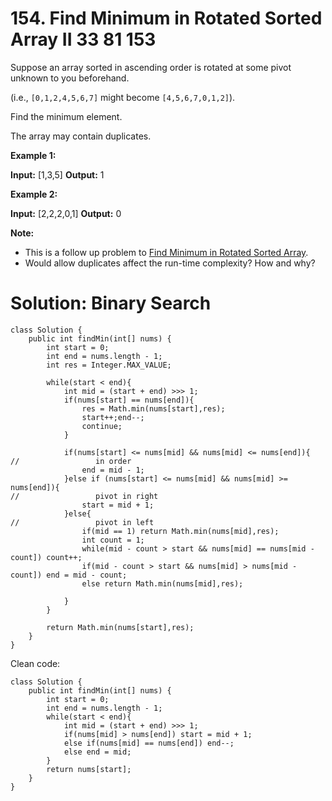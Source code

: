 # 154. Find Minimum in Rotated Sorted Array II 33 81 153
Suppose an array sorted in ascending order is rotated at some pivot unknown to you beforehand.

(i.e., `[0,1,2,4,5,6,7]` might become `[4,5,6,7,0,1,2]`).

Find the minimum element.

The array may contain duplicates.

**Example 1:**

**Input:** [1,3,5]
**Output:** 1

**Example 2:**

**Input:** [2,2,2,0,1]
**Output:** 0

**Note:**

-   This is a follow up problem to [Find Minimum in Rotated Sorted Array](https://leetcode.com/problems/find-minimum-in-rotated-sorted-array/description/).
-   Would allow duplicates affect the run-time complexity? How and why?

# Solution: Binary Search
```
class Solution {
    public int findMin(int[] nums) {
        int start = 0;
        int end = nums.length - 1;
        int res = Integer.MAX_VALUE;
        
        while(start < end){
            int mid = (start + end) >>> 1;
            if(nums[start] == nums[end]){
                res = Math.min(nums[start],res);
                start++;end--;
                continue;
            }
            
            if(nums[start] <= nums[mid] && nums[mid] <= nums[end]){
//                 in order
                end = mid - 1;
            }else if (nums[start] <= nums[mid] && nums[mid] >= nums[end]){
//                 pivot in right
                start = mid + 1;
            }else{
//                 pivot in left
                if(mid == 1) return Math.min(nums[mid],res);
                int count = 1;
                while(mid - count > start && nums[mid] == nums[mid - count]) count++;
                if(mid - count > start && nums[mid] > nums[mid - count]) end = mid - count;
                else return Math.min(nums[mid],res);
                
            }
        }
        
        return Math.min(nums[start],res);
    }
}
```
Clean code:
```
class Solution {
    public int findMin(int[] nums) {
        int start = 0;
        int end = nums.length - 1;
        while(start < end){
            int mid = (start + end) >>> 1;
            if(nums[mid] > nums[end]) start = mid + 1;
            else if(nums[mid] == nums[end]) end--;
            else end = mid;
        }
        return nums[start];
    }
}
```



